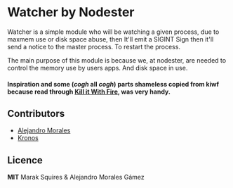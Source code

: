 
# Watcher by Nodester

 Watcher is a simple module who will be watching a given process, due to maxmem use or disk space abuse, then It'll emit a SIGINT Sign then it'll send a notice to the master process. To restart the process.

 The main purpose of this module is because we, at nodester, are needed to control the memory use by users apps. And disk space in use. 


#### Inspiration and some (***cogh*** all ***cogh***)  parts shameless copied from kiwf because read through [Kill it With Fire](https://github.com/Marak/node-kiwf/), was very handy.


## Contributors

- [Alejandro Morales](http://github.com/alejandromg/)
- [Kronos](http://github.com/alejandromg/kronos 'npm install kronos') 


## Licence

**MIT**
Marak Squires & Alejandro Morales Gámez
